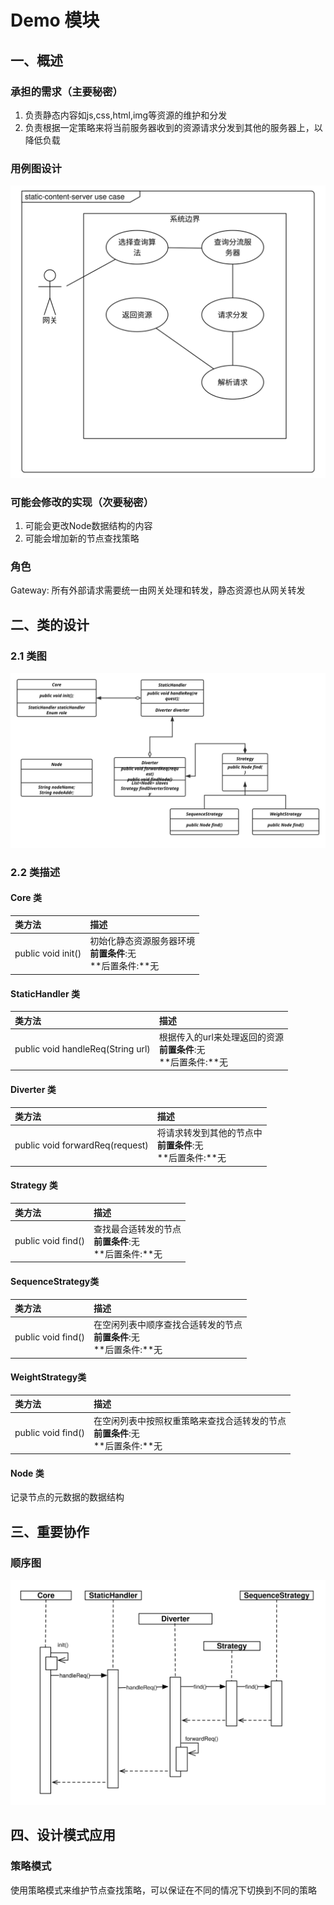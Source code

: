 # Demo 模块 #


## 一、概述 ##
### 承担的需求（主要秘密） ###

1. 负责静态内容如js,css,html,img等资源的维护和分发
2. 负责根据一定策略来将当前服务器收到的资源请求分发到其他的服务器上，以降低负载

### 用例图设计 ###

![](assets/dzm/StaticContentServer-usecase.svg)

### 可能会修改的实现（次要秘密） ###

1. 可能会更改Node数据结构的内容
2. 可能会增加新的节点查找策略

### 角色 ###

Gateway: 所有外部请求需要统一由网关处理和转发，静态资源也从网关转发

## 二、类的设计 ##

### 2.1 类图 ###

![](assets/dzm/StaticContentServer-class.svg)

### 2.2 类描述 ###
#### Core 类 ####

|              类方法               |              描述              |
| :---------------------------- | :-------------------------- |
| public void init() | 初始化静态资源服务器环境<br>**前置条件**:无<br>**后置条件:**无 |

#### StaticHandler 类 ####

|              类方法               |              描述              |
| :---------------------------- | :-------------------------- |
| public void handleReq(String url) | 根据传入的url来处理返回的资源<br>**前置条件**:无<br>**后置条件:**无 |

#### Diverter 类 ####

|              类方法               |              描述              |
| :---------------------------- | :-------------------------- |
| public void forwardReq(request) | 将请求转发到其他的节点中<br>**前置条件**:无<br>**后置条件:**无 |

#### Strategy 类 ####

|              类方法               |              描述              |
| :---------------------------- | :-------------------------- |
| public void find() | 查找最合适转发的节点<br>**前置条件**:无<br>**后置条件:**无 |

#### SequenceStrategy类 ####

|              类方法               |              描述              |
| :---------------------------- | :-------------------------- |
| public void find()| 在空闲列表中顺序查找合适转发的节点<br>**前置条件**:无<br>**后置条件:**无 |

#### WeightStrategy类 ####


|              类方法               |              描述              |
| :---------------------------- | :-------------------------- |
| public void find()| 在空闲列表中按照权重策略来查找合适转发的节点<br>**前置条件**:无<br>**后置条件:**无 |

#### Node 类 ####

记录节点的元数据的数据结构

## 三、重要协作 ##
### 顺序图 ###

![](assets/dzm/StaticContentServer-seq.svg)


## 四、设计模式应用 ##

### 策略模式 ###

使用策略模式来维护节点查找策略，可以保证在不同的情况下切换到不同的策略